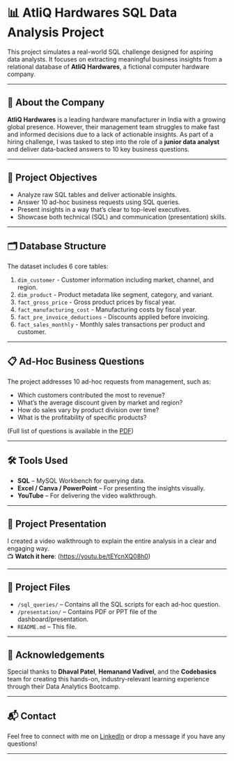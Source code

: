 # 📊 AtliQ Hardwares SQL Data Analysis Project

This project simulates a real-world SQL challenge designed for aspiring data analysts. It focuses on extracting meaningful business insights from a relational database of **AtliQ Hardwares**, a fictional computer hardware company.

---

## 🏢 About the Company

**AtliQ Hardwares** is a leading hardware manufacturer in India with a growing global presence. However, their management team struggles to make fast and informed decisions due to a lack of actionable insights. As part of a hiring challenge, I was tasked to step into the role of a **junior data analyst** and deliver data-backed answers to 10 key business questions.

---

## 📌 Project Objectives

- Analyze raw SQL tables and deliver actionable insights.
- Answer 10 ad-hoc business requests using SQL queries.
- Present insights in a way that’s clear to top-level executives.
- Showcase both technical (SQL) and communication (presentation) skills.

---

## 🗂️ Database Structure

The dataset includes 6 core tables:

1. `dim_customer` - Customer information including market, channel, and region.
2. `dim_product` - Product metadata like segment, category, and variant.
3. `fact_gross_price` - Gross product prices by fiscal year.
4. `fact_manufacturing_cost` - Manufacturing costs by fiscal year.
5. `fact_pre_invoice_deductions` - Discounts applied before invoicing.
6. `fact_sales_monthly` - Monthly sales transactions per product and customer.

---

## 📋 Ad-Hoc Business Questions

The project addresses 10 ad-hoc requests from management, such as:

- Which customers contributed the most to revenue?
- What’s the average discount given by market and region?
- How do sales vary by product division over time?
- What is the profitability of specific products?

(Full list of questions is available in the [PDF](./ad-hoc-requests.pdf))

---

## 🛠️ Tools Used

- **SQL** – MySQL Workbench for querying data.
- **Excel / Canva / PowerPoint** – For presenting the insights visually.
- **YouTube** – For delivering the video walkthrough.

---

## 🎥 Project Presentation

I created a video walkthrough to explain the entire analysis in a clear and engaging way.  
📺 **Watch it here**: (https://youtu.be/tEYcnXQ08h0)

---

## 📎 Project Files

- `/sql_queries/` – Contains all the SQL scripts for each ad-hoc question.
- `/presentation/` – Contains PDF or PPT file of the dashboard/presentation.
- `README.md` – This file.

---

## 🙏 Acknowledgements

Special thanks to **Dhaval Patel**, **Hemanand Vadivel**, and the **Codebasics** team for creating this hands-on, industry-relevant learning experience through their Data Analytics Bootcamp.

---

## 📬 Contact

Feel free to connect with me on [LinkedIn](https://www.linkedin.com) or drop a message if you have any questions!

---


